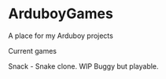 # ArduboyGames
A place for my Arduboy projects

Current games

Snack - Snake clone. WIP Buggy but playable.
